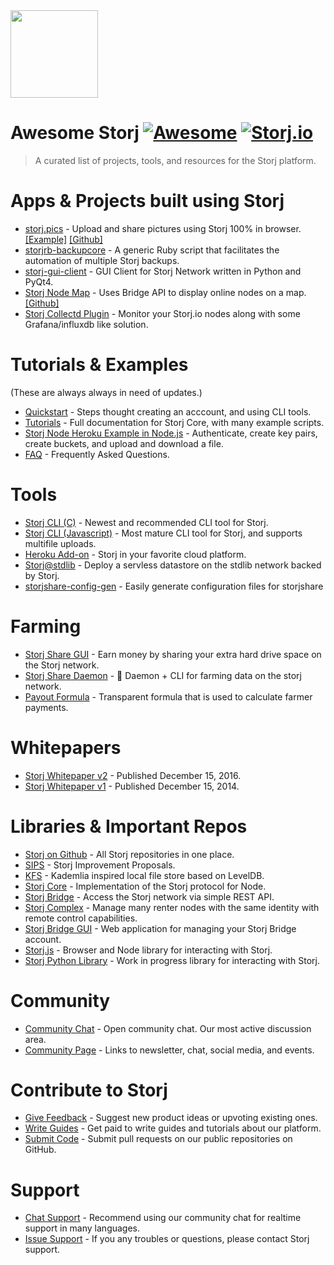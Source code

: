 <img src="https://storj.io/press-kit/Storj-symbol.svg" width="140"/>

# Awesome Storj [![Awesome](https://cdn.rawgit.com/sindresorhus/awesome/d7305f38d29fed78fa85652e3a63e154dd8e8829/media/badge.svg)](https://github.com/sindresorhus/awesome) [![Storj.io](https://storj.io/img/storj-badge.svg)](https://storj.io)

> A curated list of projects, tools, and resources for the Storj platform.

# Apps & Projects built using Storj
- [storj.pics](http://storj.pics) - Upload and share pictures using Storj 100% in browser. [[Example]](http://storj.pics/#/public/3c894b5bc1b2b8c8a69915c7/files/867cd8678ce8363eb6a38a28) [[Github]](https://github.com/nginnever/storj.pics)
- [storjrb-backupcore](https://bitbucket.org/DaveahamLincoln/storjrb-backupcore) - A generic Ruby script that facilitates the automation of multiple Storj backups.
- [storj-gui-client](https://github.com/lakewik/storj-gui-client) - GUI Client for Storj Network written in Python and PyQt4.
- [Storj Node Map](http://storjmap.overnetcity.com/) - Uses Bridge API to display online nodes on a map. [[Github]](https://github.com/bobey/StorjMap)
- [Storj Collectd Plugin](https://github.com/bobey/storj-collectd-plugin) - Monitor your Storj.io nodes along with some Grafana/influxdb like solution.

# Tutorials & Examples
(These are always always in need of updates.)
- [Quickstart](https://docs.storj.io/) - Steps thought creating an acccount, and using CLI tools.
- [Tutorials](https://storj.github.io/core/) - Full documentation for Storj Core, with many example scripts.
- [Storj Node Heroku Example in Node.js](https://github.com/Storj/storj-node-heroku-example) - Authenticate, create key pairs, create buckets, and upload and download a file.
- [FAQ](https://storj.io/faq.html) - Frequently Asked Questions.

# Tools
- [Storj CLI (C)](https://github.com/Storj/libstorj) - Newest and recommended CLI tool for Storj.  
- [Storj CLI (Javascript)](https://github.com/Storj/core-cli) - Most mature CLI tool for Storj, and supports multifile uploads.
- [Heroku Add-on](https://elements.heroku.com/addons/storj) - Storj in your favorite cloud platform.
- [Storj@stdlib](https://github.com/storj/stdlib.com) - Deploy a servless datastore on the stdlib network backed by Storj.
- [storjshare-config-gen](https://jukeboxrhino.github.io/storjshare-config-gen/) - Easily generate configuration files for storjshare

# Farming
- [Storj Share GUI](https://storj.io/share.html) - Earn money by sharing your extra hard drive space on the Storj network.
- [Storj Share Daemon](https://github.com/storj/storjshare-daemon) - :imp: Daemon + CLI for farming data on the storj network.
- [Payout Formula](https://gist.github.com/super3/a36a3d4967951ec678200f499364b81a) - Transparent formula that is used to calculate farmer payments.

# Whitepapers
- [Storj Whitepaper v2](https://storj.io/storj.pdf) - Published December 15, 2016.
- [Storj Whitepaper v1](https://storj.io/storj2014.pdf) - Published December 15, 2014.

# Libraries & Important Repos
- [Storj on Github](https://github.com/storj) - All Storj repositories in one place.
- [SIPS](https://github.com/Storj/sips) - Storj Improvement Proposals.
- [KFS](https://github.com/Storj/kfs) - Kademlia inspired local file store based on LevelDB.
- [Storj Core](https://github.com/Storj/core) - Implementation of the Storj protocol for Node.
- [Storj Bridge](https://github.com/Storj/bridge) - Access the Storj network via simple REST API.
- [Storj Complex](https://github.com/Storj/complex) - Manage many renter nodes with the same identity with remote control capabilities.
- [Storj Bridge GUI](https://github.com/Storj/bridge-gui) - Web application for managing your Storj Bridge account.
- [Storj.js](https://github.com/Storj/storj.js) - Browser and Node library for interacting with Storj.
- [Storj Python Library](https://github.com/storj/storj-python-sdk) - Work in progress library for interacting with Storj.

# Community
- [Community Chat](https://community.storj.io/) - Open community chat. Our most active discussion area.
- [Community Page](https://storj.io/community.html) - Links to newsletter, chat, social media, and events.  

# Contribute to Storj
- [Give Feedback](https://wantoo.io/storj-product-feedback/) - Suggest new product ideas or upvoting existing ones.
- [Write Guides](https://storj.io/get-paid-to-write.html) - Get paid to write guides and tutorials about our platform.
- [Submit Code](https://storj.io/developers.html) - Submit pull requests on our public repositories on GitHub.

# Support
- [Chat Support](https://community.storj.io/) - Recommend using our community chat for realtime support in many languages.
- [Issue Support](https://docs.storj.io/discuss) - If you any troubles or questions, please contact Storj support.
